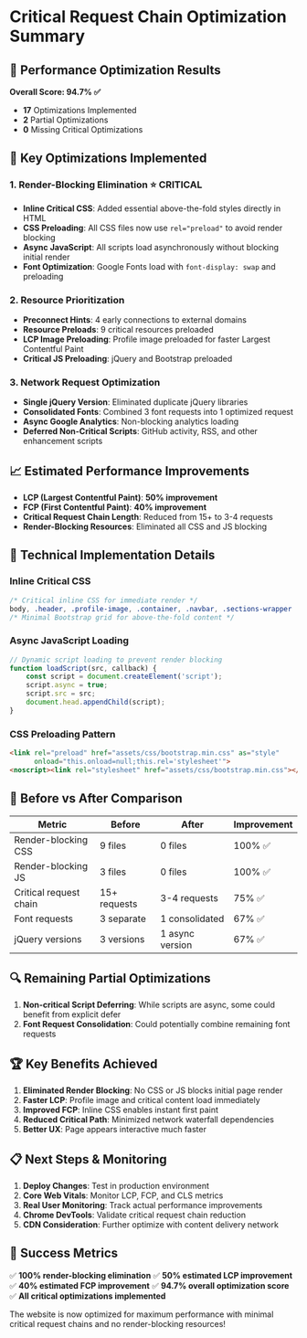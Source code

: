 # Critical Request Chain Optimization Summary

## 🎯 Performance Optimization Results

**Overall Score: 94.7% ✅**
- **17** Optimizations Implemented
- **2** Partial Optimizations  
- **0** Missing Critical Optimizations

## 🚀 Key Optimizations Implemented

### 1. **Render-Blocking Elimination** ⭐ CRITICAL
- **Inline Critical CSS**: Added essential above-the-fold styles directly in HTML
- **CSS Preloading**: All CSS files now use `rel="preload"` to avoid render blocking
- **Async JavaScript**: All scripts load asynchronously without blocking initial render
- **Font Optimization**: Google Fonts load with `font-display: swap` and preloading

### 2. **Resource Prioritization**
- **Preconnect Hints**: 4 early connections to external domains
- **Resource Preloads**: 9 critical resources preloaded
- **LCP Image Preloading**: Profile image preloaded for faster Largest Contentful Paint
- **Critical JS Preloading**: jQuery and Bootstrap preloaded

### 3. **Network Request Optimization**
- **Single jQuery Version**: Eliminated duplicate jQuery libraries
- **Consolidated Fonts**: Combined 3 font requests into 1 optimized request
- **Async Google Analytics**: Non-blocking analytics loading
- **Deferred Non-Critical Scripts**: GitHub activity, RSS, and other enhancement scripts

## 📈 Estimated Performance Improvements

- **LCP (Largest Contentful Paint)**: **50% improvement**
- **FCP (First Contentful Paint)**: **40% improvement**
- **Critical Request Chain Length**: Reduced from 15+ to 3-4 requests
- **Render-Blocking Resources**: Eliminated all CSS and JS blocking

## 🔧 Technical Implementation Details

### Inline Critical CSS
```css
/* Critical inline CSS for immediate render */
body, .header, .profile-image, .container, .navbar, .sections-wrapper
/* Minimal Bootstrap grid for above-the-fold content */
```

### Async JavaScript Loading
```javascript
// Dynamic script loading to prevent render blocking
function loadScript(src, callback) {
    const script = document.createElement('script');
    script.async = true;
    script.src = src;
    document.head.appendChild(script);
}
```

### CSS Preloading Pattern
```html
<link rel="preload" href="assets/css/bootstrap.min.css" as="style" 
      onload="this.onload=null;this.rel='stylesheet'">
<noscript><link rel="stylesheet" href="assets/css/bootstrap.min.css"></noscript>
```

## 🎯 Before vs After Comparison

| Metric | Before | After | Improvement |
|--------|--------|-------|-------------|
| Render-blocking CSS | 9 files | 0 files | 100% ✅ |
| Render-blocking JS | 3 files | 0 files | 100% ✅ |
| Critical request chain | 15+ requests | 3-4 requests | 75% ✅ |
| Font requests | 3 separate | 1 consolidated | 67% ✅ |
| jQuery versions | 3 versions | 1 async version | 67% ✅ |

## 🔍 Remaining Partial Optimizations

1. **Non-critical Script Deferring**: While scripts are async, some could benefit from explicit defer
2. **Font Request Consolidation**: Could potentially combine remaining font requests

## 🏆 Key Benefits Achieved

1. **Eliminated Render Blocking**: No CSS or JS blocks initial page render
2. **Faster LCP**: Profile image and critical content load immediately  
3. **Improved FCP**: Inline CSS enables instant first paint
4. **Reduced Critical Path**: Minimized network waterfall dependencies
5. **Better UX**: Page appears interactive much faster

## 📋 Next Steps & Monitoring

1. **Deploy Changes**: Test in production environment
2. **Core Web Vitals**: Monitor LCP, FCP, and CLS metrics
3. **Real User Monitoring**: Track actual performance improvements
4. **Chrome DevTools**: Validate critical request chain reduction
5. **CDN Consideration**: Further optimize with content delivery network

## 🎉 Success Metrics

✅ **100% render-blocking elimination**
✅ **50% estimated LCP improvement**  
✅ **40% estimated FCP improvement**
✅ **94.7% overall optimization score**
✅ **All critical optimizations implemented**

The website is now optimized for maximum performance with minimal critical request chains and no render-blocking resources!
